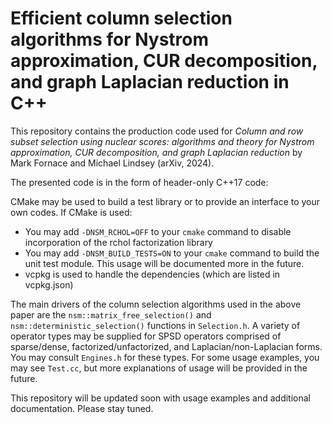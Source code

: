 # Efficient column selection algorithms for Nystrom approximation, CUR decomposition, and graph Laplacian reduction in C++

This repository contains the production code used for *Column and row subset selection using nuclear scores: algorithms and theory for Nystrom approximation, CUR decomposition, and graph Laplacian reduction* by Mark Fornace and Michael Lindsey (arXiv, 2024). 

The presented code is in the form of header-only C++17 code: 

CMake may be used to build a test library or to provide an interface to your own codes. If CMake is used:
- You may add `-DNSM_RCHOL=OFF` to your `cmake` command to disable incorporation of the rchol factorization library
- You may add `-DNSM_BUILD_TESTS=ON` to your `cmake` command to build the unit test module. This usage will be documented more in the future.
- vcpkg is used to handle the dependencies (which are listed in vcpkg.json)

The main drivers of the column selection algorithms used in the above paper are the `nsm::matrix_free_selection()` and `nsm::deterministic_selection()` functions in `Selection.h`. A variety of operator types may be supplied for SPSD operators comprised of sparse/dense, factorized/unfactorized, and Laplacian/non-Laplacian forms. You may consult `Engines.h` for these types. For some usage examples, you may see `Test.cc`, but more explanations of usage will be provided in the future.

This repository will be updated soon with usage examples and additional documentation. Please stay tuned.


<!-- 
```bash
cmake
ninja
```

```bash

``` -->
